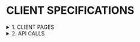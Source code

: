 # CLIENT SPECIFICATIONS

<details>
<summary>1. CLIENT PAGES </summary>

### [GENERAL - DEVICE INTERFACE](../../client/src/app/pages/configuration/interface/General.jsx)
###### [- INTERFACE GET](../../client/src/features/defense/interface/components/InterfaceGet.jsx)

### [DEFENSE PROFILE](../../client/src/app/pages/configuration/interface/DefenseProfile.jsx)
###### [- PROFILE LIST](../../client/src/features/defense/interface/components/ProfileList.jsx)

### [CREATE IPSEC PROFILE](../../client/src/app/pages/configuration/ipSecSetting.jsx)
###### [- CERTIFICATE](../../client/src/features/defense/ipSetting/certificate/IpSecCertification.jsx)
###### [- PROFILE SETTING](../../client/src/features/defense/ipSetting/setting/IpSecProfileSetting.jsx)
### [IPSEC PROFILE LIST](../../client/src/features/defense/ipSetting/setting/IpSec.jsx)
###### [- EDITING](../../client/src/features/defense/interface/components/IpSecEditDrawer.jsx)

</details>



<details>
<summary>2. API CALLS </summary>

### [DEFENSE PROFILE](../../client/src/features/api/DefenseProfiles.jsx)

### [DEVICE INTERFACE](../../client/src/features/api/DeviceInterfaces.jsx)

</details>
